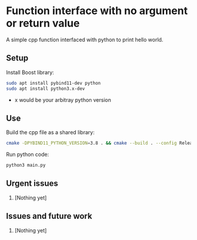 # Function interface with no argument or return value

A simple cpp function interfaced with python to print hello world.

## Setup

Install Boost library:
```bash
sudo apt install pybind11-dev python
sudo apt install python3.x-dev
```

* x would be your arbitray python version

## Use

Build the cpp file as a shared library:
```bash
cmake -DPYBIND11_PYTHON_VERSION=3.8 . && cmake --build . --config Release
```

Run python code:
```bash
python3 main.py
```

## Urgent issues
1. [Nothing yet]


## Issues and future work
1. [Nothing yet]
